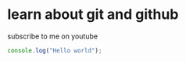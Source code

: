 # learn about git and github

subscribe to me on youtube

````javascript
console.log("Hello world");

`````